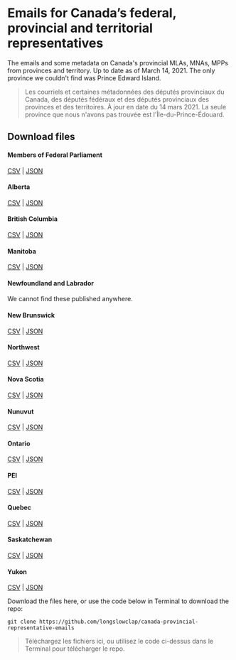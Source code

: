 # Emails for Canada’s federal, provincial and territorial representatives
The emails and some metadata on Canada's provincial MLAs, MNAs, MPPs from provinces and territory. Up to date as of March 14, 2021. The only province we couldn't find was Prince Edward Island.

> Les courriels et certaines métadonnées des députés provinciaux du Canada, des députés fédéraux et des députés provinciaux des provinces et des territoires. À jour en date du 14 mars 2021. La seule province que nous n'avons pas trouvée est l'Île-du-Prince-Édouard.

## Download files

#### Members of Federal Parliament
[CSV](https://github.com/longslowclap/canada-provincial-representative-emails/blob/master/Members-of-Parliament_Emails.csv) | [JSON](https://github.com/longslowclap/canada-provincial-representative-emails/blob/master/Members-of-Parliament_Emails.json)

#### Alberta
[CSV](https://github.com/longslowclap/canada-provincial-representative-emails/blob/master/Alberta_CSV-Members-of-Legislative-Assembly_Emails.csv) | [JSON](https://github.com/longslowclap/canada-provincial-representative-emails/blob/master/Alberta_JSON-Members-of-Legislative-Assembly_Emails.json)

#### British Columbia
[CSV](https://github.com/longslowclap/canada-provincial-representative-emails/blob/master/British-Columbia_CSV-Members-of-Legislative-Assembly_Emails.csv) | [JSON](https://github.com/longslowclap/canada-provincial-representative-emails/blob/master/British-Columbia_JSON-Members-of-Legislative-Assembly_Emails.json)

#### Manitoba
[CSV](https://github.com/longslowclap/canada-provincial-representative-emails/blob/master/Manitoba-Members-of-Legislative-Assembly_Emails.csv) | [JSON](https://github.com/longslowclap/canada-provincial-representative-emails/blob/master/Manitoba-Members-of-Legislative-Assembly_Emails.json)

#### Newfoundland and Labrador
We cannot find these published anywhere.

#### New Brunswick
[CSV](https://github.com/longslowclap/canada-provincial-representative-emails/blob/master/New-Brunswick_CSV-Members-of-Legislative-Assembly_Emails.csv) | [JSON](https://github.com/longslowclap/canada-provincial-representative-emails/blob/master/New-Brunswick_JSON-Members-of-Legislative-Assembly_Emails.json)

#### Northwest
[CSV](https://github.com/longslowclap/canada-provincial-representative-emails/blob/master/Northwest-Territories_JSON-Members-of-Legislative-Assembly_Emails.csv) | [JSON](https://github.com/longslowclap/canada-provincial-representative-emails/blob/master/Northwest-Territories_JSON-Members-of-Legislative-Assembly_Emails.json)

#### Nova Scotia
[CSV](https://github.com/longslowclap/canada-provincial-representative-emails/blob/master/Nova-Scotia-Members-of-Legislative-Assembly_Emails.csv) | [JSON](https://github.com/longslowclap/canada-provincial-representative-emails/blob/master/Nova-Scotia-Members-of-Legislative-Assembly_Emails.json)

#### Nunuvut
[CSV](https://github.com/longslowclap/canada-provincial-representative-emails/blob/master/Nunuvut-Territories_CSV-Members-of-Legislative-Assembly_Emails.csv) | [JSON](https://github.com/longslowclap/canada-provincial-representative-emails/blob/master/Nunuvut-Territories_JSON-Members-of-Legislative-Assembly_Emails.json)

#### Ontario
[CSV](https://github.com/longslowclap/canada-provincial-representative-emails/blob/master/Ontario_CSV-Members-of-Provincial-Parliament_Emails.csv) | [JSON](https://github.com/longslowclap/canada-provincial-representative-emails/blob/master/Ontario_JSON-Members-of-Provincial-Parliament_Emails.json)

#### PEI
[CSV](https://github.com/longslowclap/canada-provincial-representative-emails/blob/master/PEI_CSV-Members-of-Legislative-Assembly_Emails.csv) | [JSON](https://github.com/longslowclap/canada-provincial-representative-emails/blob/master/PEI_JSON-Members-of-Legislative-Assembly_Emails.json)

#### Quebec
[CSV](https://github.com/longslowclap/canada-provincial-representative-emails/blob/master/Quebec_CSV-Members-of-National-Assembly_Emails.csv) | [JSON](https://github.com/longslowclap/canada-provincial-representative-emails/blob/master/Quebec_JSON-Members-of-National-Assembly_Emails.json)

#### Saskatchewan
[CSV](https://github.com/longslowclap/canada-provincial-representative-emails/blob/master/Saskatchewan_CSV-Members-of-Legislative-Assembly_Emails.csv) | [JSON](https://github.com/longslowclap/canada-provincial-representative-emails/blob/master/Saskatchewan_JSON-Members-of-Legislative-Assembly_Emails.json)

#### Yukon
[CSV](https://github.com/longslowclap/canada-provincial-representative-emails/blob/master/Yukon-Territories_CSV-Members-of-Legislative-Assembly_Emails.csv) | [JSON](https://github.com/longslowclap/canada-provincial-representative-emails/blob/master/Yukon_JSON-Territories_CSV-Members-of-Legislative-Assembly_Emails.json)

Download the files here, or use the code below in Terminal to download the repo:

```
git clone https://github.com/longslowclap/canada-provincial-representative-emails
```

> Téléchargez les fichiers ici, ou utilisez le code ci-dessus dans le Terminal pour télécharger le repo.
